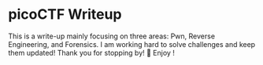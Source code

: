 # picoCTF Writeup
This is a write-up mainly focusing on three areas: Pwn, Reverse Engineering, and Forensics.
I am working hard to solve challenges and keep them updated!
Thank you for stopping by! 🚀 Enjoy !
